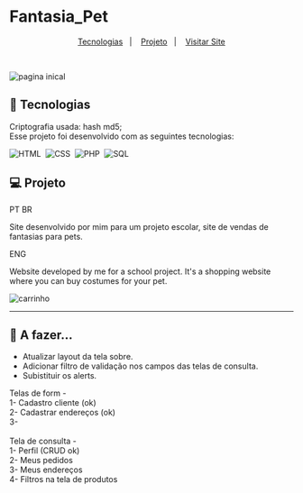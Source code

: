 # Fantasia_Pet

<p align="center">
  <a href="#-tecnologias">Tecnologias</a>&nbsp;&nbsp;&nbsp;|&nbsp;&nbsp;&nbsp;
  <a href="#-projeto">Projeto</a>&nbsp;&nbsp;&nbsp;|&nbsp;&nbsp;&nbsp;
  <a href="#-visitar-site">Visitar Site</a>
</p>

<br>

![pagina inical](https://i.imgur.com/BxV3AGQ.jpg)

## 🚀 Tecnologias

Criptografia usada: hash md5;<br>
Esse projeto foi desenvolvido com as seguintes tecnologias:

![HTML](https://img.shields.io/badge/-HTML-FFDAB9?style=for-the-badge&logo=HTML5&logoColor=html)&nbsp;
![CSS](https://img.shields.io/badge/-CSS-87CEEB?style=for-the-badge&logo=CSS3&logoColor=css)&nbsp;
![PHP](https://img.shields.io/badge/-PHP-DDA0DD?style=for-the-badge&logo=PHP&logoColor=php)&nbsp;
![SQL](https://img.shields.io/badge/-SQL-D8BFD8?style=for-the-badge&logo=mySQL&logoColor=sql)

## 💻 Projeto

PT BR

Site desenvolvido por mim para um projeto escolar, site de vendas de fantasias para pets.

ENG

Website developed by me for a school project. It's a shopping website where you can buy costumes for your pet.

![carrinho](https://i.imgur.com/ysMj89e.jpg)

-------------------

## 🌻 A fazer...

- Atualizar layout da tela sobre.<br>
- Adicionar filtro de validação nos campos das telas de consulta.<br>
- Subistituir os alerts.<br>

Telas de form - <br>
1- Cadastro cliente (ok)<br>
2- Cadastrar endereços (ok)<br>
3- <br>
<br>
Tela de consulta -<br>
1- Perfil (CRUD ok)<br>
2- Meus pedidos<br>
3- Meus endereços<br>
4- Filtros na tela de produtos
